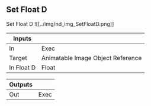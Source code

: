 ## Set Float D
Set Float D
![[../img/nd_img_SetFloatD.png]]

|Inputs||
|--|--|
| In | Exec |
| Target | Animatable Image Object Reference |
| In Float D | Float |

|Outputs||
|--|--|
| Out | Exec |
